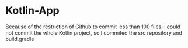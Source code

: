 # Kotlin-App
Because of the restriction of Github to commit less than 100 files, I could not commit the whole Kotlin project, so I commited the src repository and build.gradle
